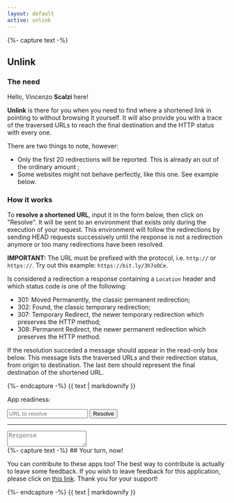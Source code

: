```yaml
---
layout: default
active: unlink
---
```


<div class="card">
{%- capture text -%}

## Unlink
### The need

Hello, Vincenzo **Scalzi** here!

**Unlink** is there for you when you need to find where a shortened link in pointing to without browsing it yourself. It
will also provide you with a trace of the traversed URLs to reach the final destination and the HTTP status with every
one.

There are two things to note, however:

- Only the first 20 redirections will be reported. This is already an out of the ordinary amount ;
- Some websites might not behave perfectly, like this one. See example below.

### How it works

To **resolve a shortened URL**, input it in the form below, then click on "Resolve". It will be sent to an environment
that exists only during the execution of your request. This environment will follow the redirections by sending HEAD
requests successively until the response is not a redirection anymore or too many redirections have been resolved.

**IMPORTANT:** The URL must be prefixed with the protocol, i.e. `http://` or `https://`. Try out this example:
`https://bit.ly/3h7oOCe`.

Is considered a redirection a response containing a `Location` header and which status code is one of the following:

- 301: Moved Permanently, the classic permanent redirection;
- 302: Found, the classic temporary redirection;
- 307: Temporary Redirect, the newer temporary redirection which preserves the HTTP method;
- 308: Permanent Redirect, the newer permanent redirection which preserves the HTTP method.

If the resolution succeded a message should appear in the read-only box below. This message lists the traversed URLs and
their redirection status, from origin to destination. The last item should represent the final destination of the
shortened URL.

{%- endcapture -%}
{{ text | markdownify }}
</div>

<div class="card">
    <p>
        App readiness: <span class="indicator" id="readiness"></span>
    </p>
    <form id="form" action="#">
        <input id="url" type="text" name="url" placeholder="URL to resolve" required>
        <input id="action-send" type="button" value="Resolve">
    </form>
    <hr>
    <textarea id="response" placeholder="Response" readonly></textarea>
</div>

<div class="card">
{%- capture text -%}
## Your turn, now!

You can contribute to these apps too! The best way to contribute is actually to leave some feedback. If you wish to
leave feedback for this application, please click on [this link](https://apps.vcz.fr/app/feedback/?appid=jM85ke3GcMUb).
Thank you for your support!

{%- endcapture -%}
{{ text | markdownify }}
</div>

<script async defer src="script.js"></script>